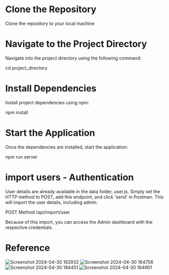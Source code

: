 # Clone the Repository

Clone the repository to your local machine




# Navigate to the Project Directory

Navigate into the project directory using the following command:

cd project_directory



# Install Dependencies

Install project dependencies using npm:


npm install



# Start the Application

Once the dependencies are installed, start the application:


npm run server


# import users - Authentication

User details are already available in the data folder, user.js. Simply set the HTTP method to POST, add this endpoint, and click 'send' in Postman. This will import the user details, including admin.

POST Method
/api/import/user

Because of this import, you can access the Admin dashboard with the respective credentials.

# Reference

![Screenshot 2024-04-30 162932](https://github.com/Gilbert-2019/Backend-Technical-Assessment-Cdazzdev/assets/50843537/4911e2ca-f578-4285-ba8e-9c9a7ff09f46)
![Screenshot 2024-04-30 164756](https://github.com/Gilbert-2019/Backend-Technical-Assessment-Cdazzdev/assets/50843537/345bae57-f291-44a4-a75a-7e68b23ddb91)
![Screenshot 2024-04-30 184451](https://github.com/Gilbert-2019/Backend-Technical-Assessment-Cdazzdev/assets/50843537/4a45d18e-9e27-4958-aaf5-1b015b05aece)
![Screenshot 2024-04-30 164901](https://github.com/Gilbert-2019/Backend-Technical-Assessment-Cdazzdev/assets/50843537/57aa2301-3aba-4c7d-bd9b-cf20eb166151)

